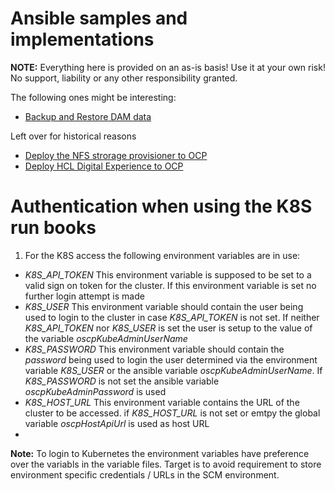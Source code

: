 # Ansible samples and implementations

**NOTE:** Everything here is provided on an as-is basis! Use it at your own risk! No support, liability  or any other responsibility granted.

The following ones might be interesting:

- [Backup and Restore DAM data](dxBackup/README.md)

Left over for historical reasons

- [Deploy the NFS strorage provisioner to OCP](k8snfsprovider/README.md)
- [Deploy HCL Digital Experience to OCP](dxOnCrc/README.md)

# Authentication when using the K8S run books

1. For the K8S access the following environment variables are in use:

- *K8S_API_TOKEN* This environment variable is supposed to be set to a valid sign on token for the cluster. If this environment variable is set no further login attempt is made
- *K8S_USER* This environment variable should contain the user being used to login to the cluster in case _K8S_API_TOKEN_ is not set. If neither _K8S_API_TOKEN_ nor _K8S_USER_ is set the user is setup to the value of the variable _oscpKubeAdminUserName_
- *K8S_PASSWORD* This environment variable should contain the *password* being used to login the user determined via the environment variable _K8S_USER_ or the ansible variable _oscpKubeAdminUserName_. If _K8S_PASSWORD_ is not set the ansible variable _oscpKubeAdminPassword_ is used
- *K8S_HOST_URL* This environment variable contains the URL of the cluster to be accessed. if _K8S_HOST_URL_ is not set or emtpy the global variable *oscpHostApiUrl* is used as host URL
-

**Note:** To login to Kubernetes the environment variables have preference over the variabls in the variable files. Target is to avoid requirement to store environment specific credentials / URLs in the SCM environment.

